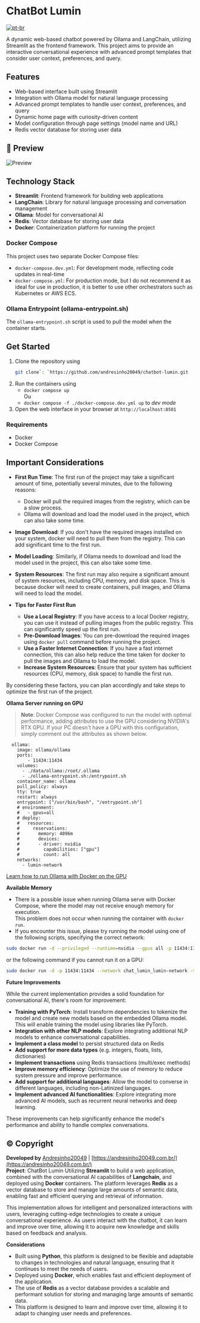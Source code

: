 # ChatBot Lumin
[![pt-br](https://img.shields.io/badge/lang-pt--br-green.svg)](https://github.com/andresinho20049/chatbot-lumin/blob/main/README.pt-br.md)

A dynamic web-based chatbot powered by Ollama and LangChain, utilizing Streamlit as the frontend framework. This project aims to provide an interactive conversational experience with advanced prompt templates that consider user context, preferences, and query.

## Features
* Web-based interface built using Streamlit
* Integration with Ollama model for natural language processing
* Advanced prompt templates to handle user context, preferences, and query
* Dynamic home page with curiosity-driven content
* Model configuration through page settings (model name and URL)
* Redis vector database for storing user data

## :movie_camera: Preview
![Preview](https://github.com/andresinho20049/chatbot-lumin/blob/main/public/preview.gif)

## Technology Stack
* **Streamlit**: Frontend framework for building web applications
* **LangChain**: Library for natural language processing and conversation management
* **Ollama**: Model for conversational AI
* **Redis**: Vector database for storing user data
* **Docker**: Containerization platform for running the project

### Docker Compose
This project uses two separate Docker Compose files:

* `docker-compose.dev.yml`: For development mode, reflecting code updates in real-time
* `docker-compose.yml`: For production mode, but I do not recommend it as ideal for use in production, it is better to use other orchestrators such as Kubernetes or AWS ECS.

### Ollama Entrypoint (ollama-entrypoint.sh)
The `ollama-entrypoint.sh` script is used to pull the model when the container starts.

## Get Started
1. Clone the repository using 
    ```sh
    git clone`: `https://github.com/andresinho20049/chatbot-lumin.git
    ```
2. Run the containers using 
    * `docker compose up` \
    Ou 
    * `docker compose -f ./docker-compose.dev.yml up` to _dev mode_
3. Open the web interface in your browser at `http://localhost:8501`

### Requirements
* Docker
* Docker Compose

## Important Considerations
* **First Run Time**: The first run of the project may take a significant amount of time, potentially several minutes, due to the following reasons:
	+ Docker will pull the required images from the registry, which can be a slow process.
	+ Ollama will download and load the model used in the project, which can also take some time.
* **Image Download**: If you don't have the required images installed on your system, docker will need to pull them from the registry. This can add significant time to the first run.
* **Model Loading**: Similarly, if Ollama needs to download and load the model used in the project, this can also take some time.
* **System Resources**: The first run may also require a significant amount of system resources, including CPU, memory, and disk space. This is because docker will need to create containers, pull images, and Ollama will need to load the model.

* **Tips for Faster First Run**
    * **Use a Local Registry**: If you have access to a local Docker registry, you can use it instead of pulling images from the public registry. This can significantly speed up the first run.
    * **Pre-Download Images**: You can pre-download the required images using `docker pull` command before running the project.
    * **Use a Faster Internet Connection**: If you have a fast internet connection, this can also help reduce the time taken for docker to pull the images and Ollama to load the model.
    * **Increase System Resources**: Ensure that your system has sufficient resources (CPU, memory, disk space) to handle the first run.

By considering these factors, you can plan accordingly and take steps to optimize the first run of the project.

**Ollama Server running on GPU**
> **Note**: Docker Compose was configured to run the model with optimal performance, adding attributes to use the GPU considering NVIDIA's RTX GPU. If your PC doesn't have a GPU with this configuration, simply comment out the attributes as shown below.

```docker
  ollama:
    image: ollama/ollama
    ports:
        - 11434:11434
    volumes:
      - ./data/ollama:/root/.ollama
      - ./ollama-entrypoint.sh:/entrypoint.sh
    container_name: ollama
    pull_policy: always
    tty: true
    restart: always
    entrypoint: ["/usr/bin/bash", "/entrypoint.sh"]
    # environment:
    #   - gpus=all
    # deploy:
    #   resources:
    #     reservations:
    #       memory: 4096m
    #       devices:
    #       - driver: nvidia
    #         capabilities: ["gpu"]
    #         count: all
    networks:
      - lumin-network
```
[Learn how to run Ollama with Docker on the GPU](https://github.com/ollama/ollama/blob/main/docs/docker.md)

**Available Memory**

* There is a possible issue when running Ollama serve with Docker Compose, where the model may not receive enough memory for execution. \
This problem does not occur when running the container with `docker run`.
* If you encounter this issue, please try running the model using one of the following scripts, specifying the correct network:
```sh
sudo docker run -d --privileged --runtime=nvidia --gpus all -p 11434:11434 --network chat_lumin_lumin-network -v ./data/ollama:/root/.ollama --name ollama --restart always ollama/ollama
```

or the following command if you cannot run it on a GPU:

```sh
sudo docker run -d -p 11434:11434 --network chat_lumin_lumin-network -v ./data/ollama:/root/.ollama --name ollama --restart always ollama/ollama
```

**Future Improvements**

While the current implementation provides a solid foundation for conversational AI, there's room for improvement:

* **Training with PyTorch**: Install transform dependencies to tokenize the model and create new models based on the embedded Ollama model. This will enable training the model using libraries like PyTorch.
* **Integration with other NLP models**: Explore integrating additional NLP models to enhance conversational capabilities.
* **Implement a class model** to persist structured data on Redis
* **Add support for more data types** (e.g. integers, floats, lists, dictionaries)
* **Implement transactions** using Redis transactions (multi/exec methods)
* **Improve memory efficiency**: Optimize the use of memory to reduce system pressure and improve performance.
* **Add support for additional languages**: Allow the model to converse in different languages, including non-Latinized languages.
* **Implement advanced AI functionalities**: Explore integrating more advanced AI models, such as recurrent neural networks and deep learning.

These improvements can help significantly enhance the model's performance and ability to handle complex conversations.

## :copyright: Copyright
**Developed by** [Andresinho20049](https://andresinho20049.com.br/) | [https://andresinho20049.com.br/](https://andresinho20049.com.br/) \
**Project**: ChatBot Lumin
Utilizing **Streamlit** to build a web application, combined with the conversational AI capabilities of **Langchain**, and deployed using **Docker** containers. The platform leverages **Redis** as a vector database to store and manage large amounts of semantic data, enabling fast and efficient querying and retrieval of information.

This implementation allows for intelligent and personalized interactions with users, leveraging cutting-edge technologies to create a unique conversational experience. As users interact with the chatbot, it can learn and improve over time, allowing it to acquire new knowledge and skills based on feedback and analysis.

**Considerations**
* Built using **Python**, this platform is designed to be flexible and adaptable to changes in technologies and natural language, ensuring that it continues to meet the needs of users.
* Deployed using **Docker**, which enables fast and efficient deployment of the application.
* The use of **Redis** as a vector database provides a scalable and performant solution for storing and managing large amounts of semantic data.
* This platform is designed to learn and improve over time, allowing it to adapt to changing user needs and preferences.